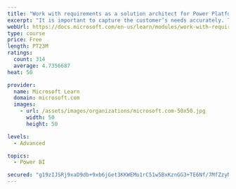 ```yaml
---
title: "Work with requirements as a solution architect for Power Platform and Dynamics 365"
excerpt: "It is important to capture the customer’s needs accurately. This module explains how to capture requirements and identify functional and non-functional items."
webUrl: https://docs.microsoft.com/en-us/learn/modules/work-with-requirements/
type: course
price: Free
length: PT23M
ratings:
  count: 314
  average: 4.7356687
heat: 50

provider:
  name: Microsoft Learn
  domain: microsoft.com
  images:
    - url: /assets/images/organizations/microsoft.com-50x50.jpg
      width: 50
      height: 50

levels:
  - Advanced

topics:
  - Power BI

secured: "g19zIJSRj9xaD9db+9xb6jGet3KKWEMo1rC51w5BxKznGG3+TE6Nf/7MfZzyNc8ybp3pGfHo5KrBrIaLcUY4swZ88b9wQ/BjtqmUin19cuwLW0hrJDa2lU3s4XCJQ7ZPquvcNduXWAWZlVaoXGNtv1fx4m1LqD+9sOCl8wSbG6s0XOM0b6CXCbUeFtPfenTp5YULwbfvrFzG9Hv4+3TjQ/yIRH2pRfwzzGqTm23eY4QVxTawJM+HKYQmgDmN6MsEuW7Vk3CtvEEnGzbaEiWq34FkBUFU9tj2bQ6eVvdqunpkjh9xS+m/YDvp09R8ujY5ZAoFfEjF4Oxxoh/1LBBIK4G/5DEvX9ktXEbmGuBwsmybBH5uQj1jXXtnW7IfUHn11vBckqCh2QLXPey3WZsTSI2VEx2jTPILyi0zt42F7hU=;A1/oFdmSyg60qObuIbmp5Q=="
---
```


